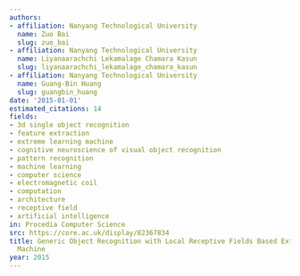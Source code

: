 ```yaml
---
authors:
- affiliation: Nanyang Technological University
  name: Zuo Bai
  slug: zuo_bai
- affiliation: Nanyang Technological University
  name: Liyanaarachchi Lekamalage Chamara Kasun
  slug: liyanaarachchi_lekamalage_chamara_kasun
- affiliation: Nanyang Technological University
  name: Guang-Bin Huang
  slug: guangbin_huang
date: '2015-01-01'
estimated_citations: 14
fields:
- 3d single object recognition
- feature extraction
- extreme learning machine
- cognitive neuroscience of visual object recognition
- pattern recognition
- machine learning
- computer science
- electromagnetic coil
- computation
- architecture
- receptive field
- artificial intelligence
in: Procedia Computer Science
src: https://core.ac.uk/display/82367834
title: Generic Object Recognition with Local Receptive Fields Based Extreme Learning
  Machine
year: 2015
---
```


